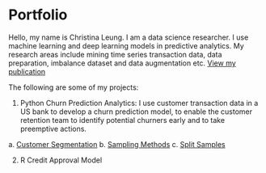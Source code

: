 # Portfolio
Hello, my name is Christina Leung.  I am a data science researcher.  I use machine learning and deep learning models in predictive analytics.  My research areas include mining time series transaction data, data preparation, imbalance dataset and data augmentation etc.
[View my publication](https://aisel.aisnet.org/amcis2020/data_science_analytics_for_decision_support/data_science_analytics_for_decision_support/28/)

The following are some of my projects:
1. Python
   Churn Prediction Analytics: I use customer transaction data in a US bank to develop a churn prediction model, to enable the customer             retention team to identify potential churners early and to take preemptive actions.

a. [Customer Segmentation](https://github.com/cleung23/Python-Code/blob/bb4614cfd589fb43f0fe634254fe5abd2a8d8f52/Customer%20Segmentation.ipynb)
b. [Sampling Methods](https://github.com/cleung23/Python-Code/blob/bb4614cfd589fb43f0fe634254fe5abd2a8d8f52/Sampling%20Methods.ipynb)
c. [Split Samples](https://github.com/cleung23/Python-Code/blob/bb4614cfd589fb43f0fe634254fe5abd2a8d8f52/Split%20Sample.ipynb)

   
2. R
   Credit Approval Model
